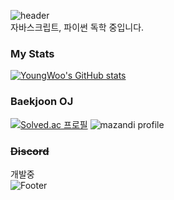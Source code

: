 ![header](https://capsule-render.vercel.app/api?type=waving&color=gradient&animation=fadeIn&fontAlignY=38&height=300&section=header&text=Hello%20I`m%20YoungWooJi&fontSize=40)</br>
자바스크립트, 파이썬 독학 중입니다.</br>

### My Stats
[![YoungWoo's GitHub stats](https://github-readme-stats.vercel.app/api?username=youngwoo-ji)](https://github.com/anuraghazra/github-readme-stats)</br>
<!--[![Top Langs](https://github-readme-stats.vercel.app/api/top-langs/?username=youngwoo-ji)](https://github.com/Security-Development/github-readme-stats)-->
### Baekjoon OJ
[![Solved.ac
프로필](http://mazassumnida.wtf/api/v2/generate_badge?boj=ywooji)](https://solved.ac/ywooji)
![mazandi profile](http://mazandi.herokuapp.com/api?handle=ywooji&theme=warm)
### ~~Discord~~
개발중</br>
![Footer](https://capsule-render.vercel.app/api?type=waving&color=gradient&height=250&section=footer)
<!---
YoungWoo-Ji/YoungWoo-Ji is a ✨ special ✨ repository because its `README.md` (this file) appears on your GitHub profile.
You can click the Preview link to take a look at your changes.
--->
